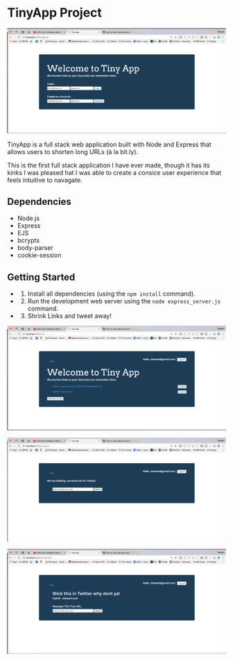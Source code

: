# TinyApp Project

!["Screenshotof Homepage"](https://github.com/stewartpressney/Tiny-URL-App/blob/master/docs/Screen%20Shot%202018-02-24%20at%203.03.19%20PM.png?raw=true)


TinyApp is a full stack web application built with Node and Express that allows users to shorten long URLs (à la bit.ly).


This is the first full stack application I have ever made, though it has its kinks I was pleased hat I was able to create a consice user experience that feels intuitive to navagate.


## Dependencies

- Node.js
- Express
- EJS
- bcrypts
- body-parser
- cookie-session

## Getting Started

- 1) Install all dependencies (using the `npm install` command).
- 2) Run the development web server using the `node express_server.js` command.
- 3) Shrink Links and tweet away!

!["Screenshot of User's Landing Page"](https://github.com/stewartpressney/Tiny-URL-App/blob/master/docs/Screen%20Shot%202018-02-24%20at%203.05.08%20PM.png?raw=true)


!["Screenshot of Page to shorten links."](https://raw.githubusercontent.com/stewartpressney/Tiny-URL-App/master/docs/Screen%20Shot%202018-02-24%20at%203.03.59%20PM.png )

!["Screenshot of Detail Page for links  links."](https://github.com/stewartpressney/Tiny-URL-App/blob/master/docs/Screen%20Shot%202018-02-24%20at%203.04.11%20PM.png?raw=true )
